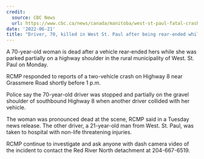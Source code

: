 ```yaml
---
credit:
  source: CBC News
  url: https://www.cbc.ca/news/canada/manitoba/west-st-paul-fatal-crash-1.6496564
date: '2022-06-21'
title: "Driver, 70, killed in West St. Paul after being rear-ended while stopped partially on highway shoulder"
---
```

A 70-year-old woman is dead after a vehicle rear-ended hers while she was parked partially on a highway shoulder in the rural municipality of West. St. Paul on Monday.

RCMP responded to reports of a two-vehicle crash on Highway 8 near Grassmere Road shortly before 1 p.m.

Police say the 70-year-old driver was stopped and partially on the gravel shoulder of southbound Highway 8 when another driver collided with her vehicle.

The woman was pronounced dead at the scene, RCMP said in a Tuesday news release. The other driver, a 21-year-old man from West. St. Paul, was taken to hospital with non-life threatening injuries.

RCMP continue to investigate and ask anyone with dash camera video of the incident to contact the Red River North detachment at 204-667-6519.
